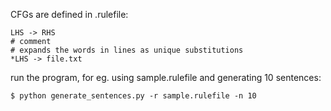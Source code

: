 CFGs are defined in .rulefile:
```
LHS -> RHS
# comment
# expands the words in lines as unique substitutions
*LHS -> file.txt 
```

run the program, for eg. using sample.rulefile and generating 10 sentences:
```
$ python generate_sentences.py -r sample.rulefile -n 10
```
```
